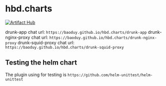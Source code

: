 # hbd.charts

[![Artifact Hub](https://img.shields.io/endpoint?url=https://artifacthub.io/badge/repository/drunk-app)](https://artifacthub.io/packages/search?repo=drunk-app)

drunk-app chat url: `https://baoduy.github.io/hbd.charts/drunk-app`
drunk-nginx-proxy chat url: `https://baoduy.github.io/hbd.charts/drunk-nginx-proxy`
drunk-squid-proxy chat url: `https://baoduy.github.io/hbd.charts/drunk-squid-proxy`

## Testing the helm chart

The plugin using for testing is `https://github.com/helm-unittest/helm-unittest`
